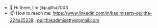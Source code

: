 - 👋 Hi there, I’m @pujitha2003
- 📫 How to reach me: https://www.linkedin.com/in/kadimisetty-pujitha-224a25238 ,  pujithakadimisetty@gmail.com
  
